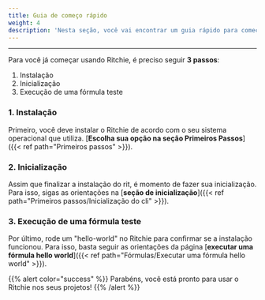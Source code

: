 ```yaml
---
title: Guia de começo rápido
weight: 4
description: 'Nesta seção, você vai encontrar um guia rápido para começar a usar o Ritchie.'
---
```


---

Para você já começar usando  Ritchie, é preciso seguir **3 passos**:

1. Instalação
2. Inicialização
3. Execução de uma fórmula teste

### **1. Instalação**

Primeiro, você deve instalar o Ritchie de acordo com o seu sistema operacional que utiliza. [**Escolha sua opção na seção Primeiros Passos**]({{< ref path="Primeiros passos" >}}).

### **2. Inicialização**

Assim que finalizar a instalação do rit, é momento de fazer sua inicialização. Para isso, sigas as orientações na [**seção de inicialização**]({{< ref path="Primeiros passos/Inicialização do cli" >}}).

### **3. Execução de uma fórmula teste**

Por último, rode um "hello-world" no Ritchie para confirmar se a instalação funcionou. Para isso,  basta seguir as orientações da página [**executar uma fórmula hello world**]({{< ref path="Fórmulas/Executar uma fórmula hello world" >}}).

{{% alert color="success" %}}
Parabéns, você está pronto para usar o Ritchie nos seus projetos!
{{% /alert %}}
